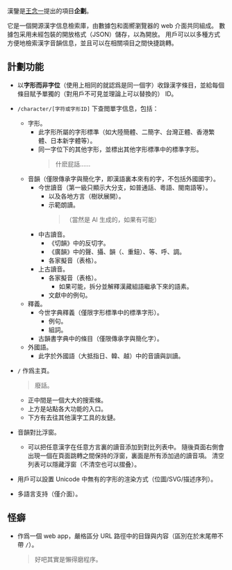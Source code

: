 漢鑒是[王念一](https://github.com/wangnianyi2001/)提出的項目**企劃**。

它是一個開源漢字信息檢索庫，由數據包和面嚮瀏覽器的 web 介面共同組成。
數據包采用未經包裝的開放格式（JSON）儲存，以為開放。
用戶可以以多種方式方便地檢索漢字音韻信息，並且可以在相關項目之間快捷跳轉。

## 計劃功能

- 以**字形而非字位**（使用上相同的就認爲是同一個字）收錄漢字條目，並給每個條目賦予單獨的（對用戶不可見並理論上可以替換的） ID。

- `/character/[字符或字形ID]` 下查閲單字信息，包括：
	- 字形。
		- 此字形所屬的字形標準（如大陸簡體、二簡字、台灣正體、香港繁體、日本新字體等）。
		- 同一字位下的其他字形，並標出其他字形標準中的標準字形。
			> 什麽屁話……
	- 音韻（僅限傳承字與簡化字，即漢語裏本來有的字，不包括外國國字）。
		- 今世讀音（第一級只顯示大分支，如普通話、粵語、閩南語等）。
			- 以及各地方言（樹狀展開）。
			- 示範朗讀。
				> （當然是 AI 生成的，如果有可能）
		- 中古讀音。
			- 《切韻》中的反切字。
			- 《廣韻》中的聲、攝、韻（、重鈕）、等、呼、調。
			- 各家擬音（表格）。
		- 上古讀音。
			- 各家擬音（表格）。
				- 如果可能，拆分並解釋漢藏組語繼承下來的語素。
			- 文獻中的例句。
	- 釋義。
		- 今世字典釋義（僅限字形標準中的標準字形）。
			- 例句。
			- 組詞。
		- 古韻書字典中的條目（僅限傳承字與簡化字）。
	- 外國語。
		- 此字於外國語（大抵指日、韓、越）中的音讀與訓讀。

- `/` 作爲主頁。
	> 廢話。
	- 正中間是一個大大的搜索條。
	- 上方是站點各大功能的入口。
	- 下方有去往其他漢字工具的友鏈。

- 音韻對比浮窗。
	- 可以把任意漢字在任意方言裏的讀音添加到對比列表中。
		隨後頁面右側會出現一個在頁面跳轉之間保持的浮窗，裏面是所有添加過的讀音項。
		清空列表可以隱藏浮窗（不清空也可以摺叠）。

- 用戶可以設置 Unicode 中無有的字形的渲染方式（位圖/SVG/描述序列）。

- 多語言支持（僅介面）。

## 怪癖

- 作爲一個 web app，嚴格區分 URL 路徑中的目錄與内容（區別在於末尾帶不帶 `/`）。
	> 好吧其實是懶得磨程序。